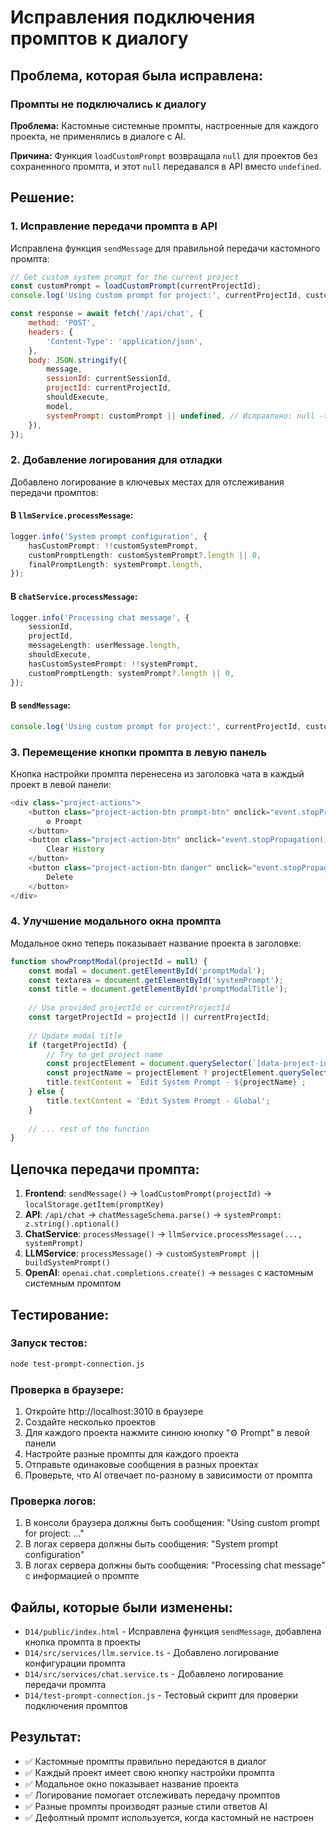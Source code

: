 # Исправления подключения промптов к диалогу

## Проблема, которая была исправлена:

### Промпты не подключались к диалогу
**Проблема:** Кастомные системные промпты, настроенные для каждого проекта, не применялись в диалоге с AI.

**Причина:** Функция `loadCustomPrompt` возвращала `null` для проектов без сохраненного промпта, и этот `null` передавался в API вместо `undefined`.

## Решение:

### 1. **Исправление передачи промпта в API**
Исправлена функция `sendMessage` для правильной передачи кастомного промпта:
```javascript
// Get custom system prompt for the current project
const customPrompt = loadCustomPrompt(currentProjectId);
console.log('Using custom prompt for project:', currentProjectId, customPrompt ? 'YES' : 'NO');

const response = await fetch('/api/chat', {
    method: 'POST',
    headers: {
        'Content-Type': 'application/json',
    },
    body: JSON.stringify({
        message,
        sessionId: currentSessionId,
        projectId: currentProjectId,
        shouldExecute,
        model,
        systemPrompt: customPrompt || undefined, // Исправлено: null -> undefined
    }),
});
```

### 2. **Добавление логирования для отладки**
Добавлено логирование в ключевых местах для отслеживания передачи промптов:

#### В `llmService.processMessage`:
```typescript
logger.info('System prompt configuration', {
    hasCustomPrompt: !!customSystemPrompt,
    customPromptLength: customSystemPrompt?.length || 0,
    finalPromptLength: systemPrompt.length,
});
```

#### В `chatService.processMessage`:
```typescript
logger.info('Processing chat message', {
    sessionId,
    projectId,
    messageLength: userMessage.length,
    shouldExecute,
    hasCustomSystemPrompt: !!systemPrompt,
    customPromptLength: systemPrompt?.length || 0,
});
```

#### В `sendMessage`:
```javascript
console.log('Using custom prompt for project:', currentProjectId, customPrompt ? 'YES' : 'NO');
```

### 3. **Перемещение кнопки промпта в левую панель**
Кнопка настройки промпта перенесена из заголовка чата в каждый проект в левой панели:

```javascript
<div class="project-actions">
    <button class="project-action-btn prompt-btn" onclick="event.stopPropagation(); showPromptModal('${project.id}')" title="Edit System Prompt">
        ⚙️ Prompt
    </button>
    <button class="project-action-btn" onclick="event.stopPropagation(); clearProjectHistory('${project.id}')">
        Clear History
    </button>
    <button class="project-action-btn danger" onclick="event.stopPropagation(); deleteProject('${project.id}')">
        Delete
    </button>
</div>
```

### 4. **Улучшение модального окна промпта**
Модальное окно теперь показывает название проекта в заголовке:
```javascript
function showPromptModal(projectId = null) {
    const modal = document.getElementById('promptModal');
    const textarea = document.getElementById('systemPrompt');
    const title = document.getElementById('promptModalTitle');
    
    // Use provided projectId or currentProjectId
    const targetProjectId = projectId || currentProjectId;
    
    // Update modal title
    if (targetProjectId) {
        // Try to get project name
        const projectElement = document.querySelector(`[data-project-id="${targetProjectId}"]`);
        const projectName = projectElement ? projectElement.querySelector('.project-name').textContent : 'Project';
        title.textContent = `Edit System Prompt - ${projectName}`;
    } else {
        title.textContent = 'Edit System Prompt - Global';
    }
    
    // ... rest of the function
}
```

## Цепочка передачи промпта:

1. **Frontend**: `sendMessage()` → `loadCustomPrompt(projectId)` → `localStorage.getItem(promptKey)`
2. **API**: `/api/chat` → `chatMessageSchema.parse()` → `systemPrompt: z.string().optional()`
3. **ChatService**: `processMessage()` → `llmService.processMessage(..., systemPrompt)`
4. **LLMService**: `processMessage()` → `customSystemPrompt || buildSystemPrompt()`
5. **OpenAI**: `openai.chat.completions.create()` → `messages` с кастомным системным промптом

## Тестирование:

### Запуск тестов:
```bash
node test-prompt-connection.js
```

### Проверка в браузере:
1. Откройте http://localhost:3010 в браузере
2. Создайте несколько проектов
3. Для каждого проекта нажмите синюю кнопку "⚙️ Prompt" в левой панели
4. Настройте разные промпты для каждого проекта
5. Отправьте одинаковые сообщения в разных проектах
6. Проверьте, что AI отвечает по-разному в зависимости от промпта

### Проверка логов:
1. В консоли браузера должны быть сообщения: "Using custom prompt for project: ..."
2. В логах сервера должны быть сообщения: "System prompt configuration"
3. В логах сервера должны быть сообщения: "Processing chat message" с информацией о промпте

## Файлы, которые были изменены:

- `D14/public/index.html` - Исправлена функция `sendMessage`, добавлена кнопка промпта в проекты
- `D14/src/services/llm.service.ts` - Добавлено логирование конфигурации промпта
- `D14/src/services/chat.service.ts` - Добавлено логирование передачи промпта
- `D14/test-prompt-connection.js` - Тестовый скрипт для проверки подключения промптов

## Результат:

- ✅ Кастомные промпты правильно передаются в диалог
- ✅ Каждый проект имеет свою кнопку настройки промпта
- ✅ Модальное окно показывает название проекта
- ✅ Логирование помогает отслеживать передачу промптов
- ✅ Разные промпты производят разные стили ответов AI
- ✅ Дефолтный промпт используется, когда кастомный не настроен
